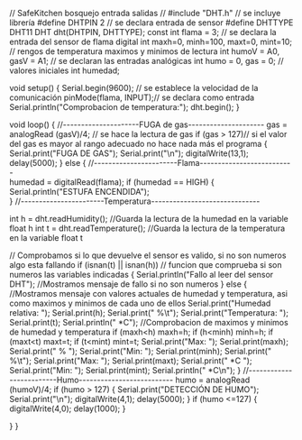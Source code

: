 // SafeKitchen bosquejo entrada salidas 
//
#include "DHT.h"  // se incluye librería 
#define DHTPIN 2  // se declara entrada de sensor
#define DHTTYPE DHT11 
DHT dht(DHTPIN, DHTTYPE);
const int flama = 3; // se declara la entrada del sensor de flama digital 
int maxh=0, minh=100, maxt=0, mint=10;  // rengos de temperatura maximos y minimos de lectura
int humoV = A0, gasV = A1;  // se declaran las entradas analógicas 
int humo = 0, gas = 0;  // valores iniciales 
int humedad;
 
 void setup()
{
   Serial.begin(9600); // se establece la velocidad de la comunicación
   pinMode(flama, INPUT);// se declara como entrada 
   Serial.println("Comprobacion de temperatura:");
   dht.begin();
}
 
void loop()
{
  //---------------------FUGA de gas---------------------
gas = analogRead (gasV)/4; // se hace la lectura de gas
if (gas > 127)// si el valor del gas es mayor al rango adecuado no hace nada más el programa 
  {
  Serial.print("FUGA DE GAS");
  Serial.print("\n");
  digitalWrite(13,1);
  delay(5000);
  }
else
 {
//-----------------------Flama--------------------------  
humedad = digitalRead(flama);
     if (humedad == HIGH)
   {
      Serial.println("ESTUFA ENCENDIDA");   
   }
//-----------------------Temperatura------------------------------

int h = dht.readHumidity();  //Guarda la lectura de la humedad en la variable float h
int t = dht.readTemperature();  //Guarda la lectura de la temperatura en la variable float t

  // Comprobamos si lo que devuelve el sensor es valido, si no son numeros algo esta fallando
  if (isnan(t) || isnan(h)) // funcion que comprueba si son numeros las variables indicadas 
  {
    Serial.println("Fallo al leer del sensor DHT"); //Mostramos mensaje de fallo si no son numeros
  } else {
    //Mostramos mensaje con valores actuales de humedad y temperatura, asi como maximos y minimos de cada uno de ellos
    Serial.print("Humedad relativa: "); 
    Serial.print(h);
    Serial.print(" %\t");
    Serial.print("Temperatura: "); 
    Serial.print(t);
    Serial.println(" *C");
    //Comprobacion de maximos y minimos de humedad y temperatura
    if (maxh<h)
      maxh=h;
    if (h<minh)
      minh=h;
    if (maxt<t)
      maxt=t;
    if (t<mint)
      mint=t;
    Serial.print("Max: ");
    Serial.print(maxh);
    Serial.print(" % ");
    Serial.print("Min: ");
    Serial.print(minh);
    Serial.print(" %\t");
    Serial.print("Max: ");
    Serial.print(maxt);
    Serial.print(" *C ");
    Serial.print("Min: ");
    Serial.print(mint);
    Serial.println(" *C\n");
  }
                                  //-------------------------Humo--------------------------
humo = analogRead (humoV)/4;
if (humo > 127)
      {
  Serial.print("DETECCIÓN DE HUMO");
  Serial.print("\n");
  digitalWrite(4,1);
  delay(5000);
      }
if (humo <=127)
    {
digitalWrite(4,0);
delay(1000);
    }

  }
}
